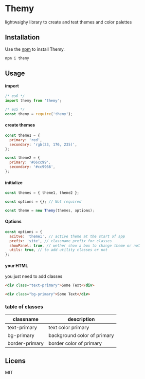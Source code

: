 # Themy

lightwaighy library to create and test themes and color palettes

## Installation

Use the [npm](https://npmjs.com) to install Themy.

```bash
npm i themy
```

## Usage

#### import

```js
/* es6 */
import themy from 'themy';

/* es5 */
const themy = require('themy');
```

#### create themes

```js
const theme1 = {
  primary: 'red',
  secondary: 'rgb(23, 176, 235)',
};

const theme2 = {
  primary: '#66cc99',
  secondary: '#cc9966',
};
```

#### initialize

```js
const themes = { theme1, theme2 };

const options = {}; // Not required

const theme = new Themy(themes, options);
```

#### Options

```js
const options = {
  acitve: 'theme1', // active theme at the start of app
  prefix: 'site', // classname prefix for classes
  showPanel: true, // wether show a box to change theme or not
  utils: true, // to add utility classes or not
};
```

#### your HTML

you just need to add classes

```html
<div class="text-primary">Some Text</div>

<div class="bg-primary">Some Text</div>
```

### table of classes

| classname      | description                 |
| -------------- | --------------------------- |
| text-primary   | text color primary          |
| bg-primary     | background color of primary |
| border-primary | border color of primary     |

## Licens

MIT
